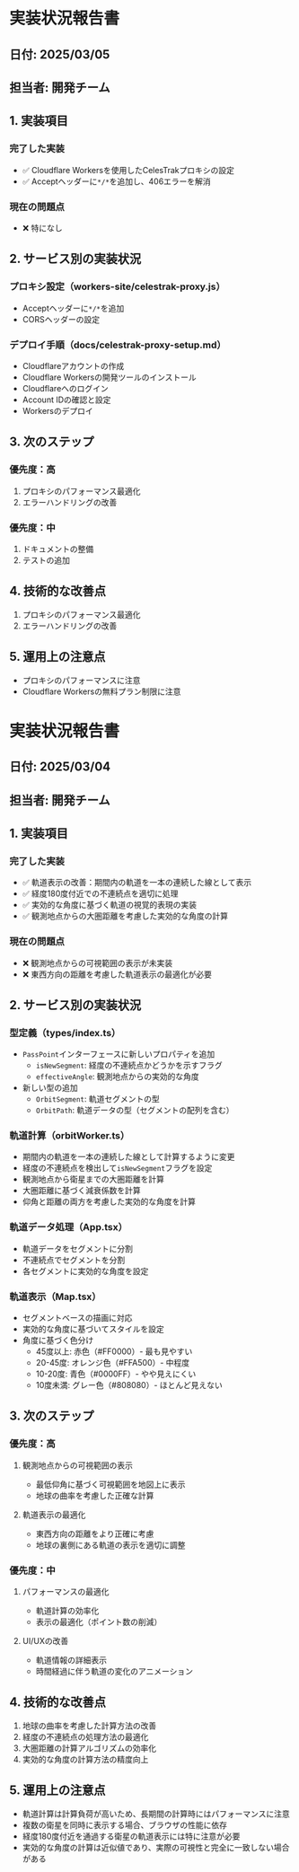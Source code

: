 # 実装状況報告書

## 日付: 2025/03/05

## 担当者: 開発チーム

## 1. 実装項目

### 完了した実装
- ✅ Cloudflare Workersを使用したCelesTrakプロキシの設定
- ✅ Acceptヘッダーに`*/*`を追加し、406エラーを解消

### 現在の問題点
- ❌ 特になし

## 2. サービス別の実装状況

### プロキシ設定（workers-site/celestrak-proxy.js）
- Acceptヘッダーに`*/*`を追加
- CORSヘッダーの設定

### デプロイ手順（docs/celestrak-proxy-setup.md）
- Cloudflareアカウントの作成
- Cloudflare Workersの開発ツールのインストール
- Cloudflareへのログイン
- Account IDの確認と設定
- Workersのデプロイ

## 3. 次のステップ

### 優先度：高
1. プロキシのパフォーマンス最適化
2. エラーハンドリングの改善

### 優先度：中
1. ドキュメントの整備
2. テストの追加

## 4. 技術的な改善点
1. プロキシのパフォーマンス最適化
2. エラーハンドリングの改善

## 5. 運用上の注意点
- プロキシのパフォーマンスに注意
- Cloudflare Workersの無料プラン制限に注意

# 実装状況報告書

## 日付: 2025/03/04

## 担当者: 開発チーム

## 1. 実装項目

### 完了した実装
- ✅ 軌道表示の改善：期間内の軌道を一本の連続した線として表示
- ✅ 経度180度付近での不連続点を適切に処理
- ✅ 実効的な角度に基づく軌道の視覚的表現の実装
- ✅ 観測地点からの大圏距離を考慮した実効的な角度の計算

### 現在の問題点
- ❌ 観測地点からの可視範囲の表示が未実装
- ❌ 東西方向の距離を考慮した軌道表示の最適化が必要

## 2. サービス別の実装状況

### 型定義（types/index.ts）
- `PassPoint`インターフェースに新しいプロパティを追加
  - `isNewSegment`: 経度の不連続点かどうかを示すフラグ
  - `effectiveAngle`: 観測地点からの実効的な角度
- 新しい型の追加
  - `OrbitSegment`: 軌道セグメントの型
  - `OrbitPath`: 軌道データの型（セグメントの配列を含む）

### 軌道計算（orbitWorker.ts）
- 期間内の軌道を一本の連続した線として計算するように変更
- 経度の不連続点を検出して`isNewSegment`フラグを設定
- 観測地点から衛星までの大圏距離を計算
- 大圏距離に基づく減衰係数を計算
- 仰角と距離の両方を考慮した実効的な角度を計算

### 軌道データ処理（App.tsx）
- 軌道データをセグメントに分割
- 不連続点でセグメントを分割
- 各セグメントに実効的な角度を設定

### 軌道表示（Map.tsx）
- セグメントベースの描画に対応
- 実効的な角度に基づいてスタイルを設定
- 角度に基づく色分け
  - 45度以上: 赤色（#FF0000）- 最も見やすい
  - 20-45度: オレンジ色（#FFA500）- 中程度
  - 10-20度: 青色（#0000FF）- やや見えにくい
  - 10度未満: グレー色（#808080）- ほとんど見えない

## 3. 次のステップ

### 優先度：高
1. 観測地点からの可視範囲の表示
   - 最低仰角に基づく可視範囲を地図上に表示
   - 地球の曲率を考慮した正確な計算

2. 軌道表示の最適化
   - 東西方向の距離をより正確に考慮
   - 地球の裏側にある軌道の表示を適切に調整

### 優先度：中
1. パフォーマンスの最適化
   - 軌道計算の効率化
   - 表示の最適化（ポイント数の削減）

2. UI/UXの改善
   - 軌道情報の詳細表示
   - 時間経過に伴う軌道の変化のアニメーション

## 4. 技術的な改善点
1. 地球の曲率を考慮した計算方法の改善
2. 経度の不連続点の処理方法の最適化
3. 大圏距離の計算アルゴリズムの効率化
4. 実効的な角度の計算方法の精度向上

## 5. 運用上の注意点
- 軌道計算は計算負荷が高いため、長期間の計算時にはパフォーマンスに注意
- 複数の衛星を同時に表示する場合、ブラウザの性能に依存
- 経度180度付近を通過する衛星の軌道表示には特に注意が必要
- 実効的な角度の計算は近似値であり、実際の可視性と完全に一致しない場合がある
